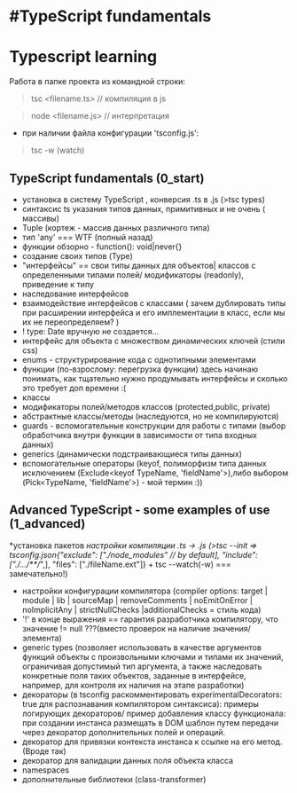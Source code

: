 #TypeScript fundamentals
=======
# Typescript learning
Работа в папке проекта из командной строки:
>tsc <filename.ts> // компиляция в js

>node <filename.js> // интерпретация
* при наличии файла конфигурации 'tsconfig.js':
>tsc -w (watch)


## TypeScript fundamentals (0_start)

* установка в систему TypeScript , конверсия .ts в .js (>tsc types)
* синтаксис ts указания типов данных, примитивных и не очень ( массивы)
* Tuple (кортеж - массив данных различного типа)
* тип 'any' === WTF (полный назад)
* функции обзорно - function(): void|never{}
* создание своих типов (Type)
* "интерфейсы" == свои типы данных для объектов| классов с определенными типами полей/ модификаторы (readonly),
приведение к типу
* наследование интерфейсов
* взаимодействие интерфейсов с классами ( зачем дублировать типы при расширении интерфейса и его имплементации в класс, если мы их не переопределяем? )
* ! type: Date вручную не создается...
* интерфейс для объекта с множеством динамических ключей (стили css)
* enums - структурирование кода с однотипными элементами
* функции (по-взрослому: перегрузка функции) здесь начинаю понимать, как тщательно нужно продумывать интерфейсы и сколько
 это требует доп времени :(
* классы
* модификаторы полей/методов классов (protected,public, private)
* абстрактные классы/методы (наследуются, но не компилируются)
* guards - вспомогательные конструкции для работы с типами (выбор обработчика внутри функции в зависимости от типа входных данных)
* generics (динамически подстраивающиеся типы данных)
* вспомогательные операторы (keyof, полиморфизм типа данных исключением (Exclude<keyof TypeName, 'fieldName'>),либо 
выбором (Pick<TypeName, 'fieldName'>) - мой термин :))

## Advanced TypeScript - some examples of use (1_advanced)

*установка пакетов 
*настройки компиляции .ts -> .js (>tsc --init => tsconfig.json{"exclude": ["./node_modules" // by default], 
"include": ["./.../**/*",], "files": ["./fileName.ext"]} + tsc --watch(-w) === замечательно!) 
* настройки конфигурации компилятора (compiler options: target | module | lib | sourceMap | removeComments | noEmitOnError | noImplicitAny | strictNullChecks |additionalChecks = стиль кода)
* '!' в конце выражения == гарантия разработчика компилятору, что значение != null ???(вместо проверок на наличие значения/элемента)
* generic types (позволяет использовать в качестве аргументов функций объекты с произвольными ключами и типами их значений,
ограничивая допустимый тип аргумента, а также наследовать конкретные поля таких объектов, заданные в интерфейсе, например, для 
контроля их наличия на этапе разработки)
* декораторы (в tsconfig раскомментировать experimentalDecorators: true для распознавания компилятором синтаксиса):
примеры логирующих декораторов/ пример добавления классу функционала: при создании инстанса размещать в DOM шаблон путем передачи
через декоратор дополнительных полей и операций.
* декоратор для привязки контекста инстанса к ссылке на его метод. (Вроде так)
* декоратор для валидации данных поля объекта класса
* namespaces
* дополнительные библиотеки (class-transformer)